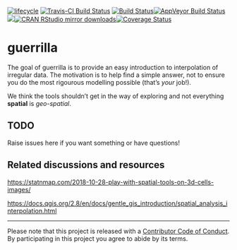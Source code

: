 
<!-- README.md is generated from README.Rmd. Please edit that file -->

[![lifecycle](https://img.shields.io/badge/lifecycle-maturing-blue.svg)](https://www.tidyverse.org/lifecycle/#maturing)
[![Travis-CI Build
Status](http://badges.herokuapp.com/travis/mdsumner/guerrilla?branch=master&env=BUILD_NAME=trusty_release&label=linux)](https://travis-ci.org/mdsumner/guerrilla)
[![Build
Status](http://badges.herokuapp.com/travis/mdsumner/guerrilla?branch=master&env=BUILD_NAME=osx_release&label=osx)](https://travis-ci.org/mdsumner/guerrilla)[![AppVeyor
Build
Status](https://ci.appveyor.com/api/projects/status/github/mdsumner/guerrilla?branch=master&svg=true)](https://ci.appveyor.com/project/mdsumner/guerrilla)[![](http://www.r-pkg.org/badges/version/guerrilla)](http://www.r-pkg.org/pkg/guerrilla)[![CRAN
RStudio mirror
downloads](http://cranlogs.r-pkg.org/badges/guerrilla)](http://www.r-pkg.org/pkg/guerrilla)[![Coverage
Status](https://img.shields.io/codecov/c/github/mdsumner/guerrilla/master.svg)](https://codecov.io/github/mdsumner/guerrilla?branch=master)

# guerrilla

The goal of guerrilla is to provide an easy introduction to
interpolation of irregular data. The motivation is to help find a simple
answer, not to ensure you do the most rigourous modelling possible
(that’s *your* job\!).

We think the tools shouldn’t get in the way of exploring and not
everything **spatial** is *geo-spatial*.

## TODO

Raise issues here if you want something or have
questions\!

## Related discussions and resources

<https://statnmap.com/2018-10-28-play-with-spatial-tools-on-3d-cells-images/>

<https://docs.qgis.org/2.8/en/docs/gentle_gis_introduction/spatial_analysis_interpolation.html>

-----

Please note that this project is released with a [Contributor Code of
Conduct](CONDUCT.md). By participating in this project you agree to
abide by its terms.
